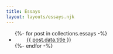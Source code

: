 ```yaml
---
title: Essays
layout: layouts/essays.njk
---
```


<ul id="collectionList" class="">
{%- for post in collections.essays -%}
  <li><i style="margin-right:1rem;margin-left:1rem;color:#ff8c8c" class="fas fa-moon"></i><a href="{{ post.url | url }}">{{ post.data.title }}</a></li>
{%- endfor -%}
</ul>